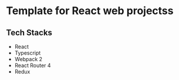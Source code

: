 # Template for React web projectss

## Tech Stacks
* React
* Typescript
* Webpack 2
* React Router 4
* Redux
